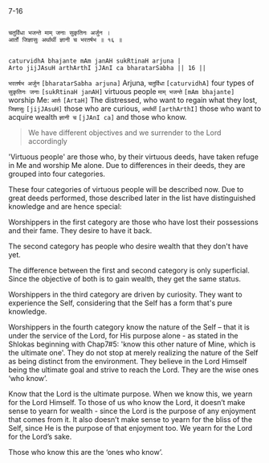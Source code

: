 ## <a name='_16'></a>
7-16


```shloka-sa

चतुर्विधा भजन्ते माम् जनाः सुकृतिनः अर्जुन ।
आर्तो जिज्ञासुः अर्थार्थी ज्ञानी च भरतर्षभ ॥ १६ ॥

```
```shloka-sa-hk

caturvidhA bhajante mAm janAH sukRtinaH arjuna |
Arto jijJAsuH arthArthI jJAnI ca bharatarSabha || 16 ||

```
`भरतर्षभ अर्जुन` `[bharatarSabha arjuna]` Arjuna, `चतुर्विधा` `[caturvidhA]` four types of `सुकृतिनः जनाः` `[sukRtinaH janAH]` virtuous people `माम् भजन्ते` `[mAm bhajante]` worship Me: `आर्तः` `[ArtaH]` The distressed, who want to regain what they lost, `जिज्ञासुः` `[jijJAsuH]` those who are curious, `अर्थार्थी` `[arthArthI]` those who want to acquire wealth `ज्ञानी च` `[jJAnI ca]` and those who know.


<a name='applnote_124'></a>
> We have different objectives and we surrender to the Lord accordingly



'Virtuous people' are those who, by their virtuous deeds, have taken refuge in Me and worship Me alone. Due to differences in their deeds, they are grouped into four categories. 

<a name='four_types_of_worshippers'></a>
These four categories of virtuous people will be described now. Due to great deeds performed, those described later in the list have distinguished knowledge and are hence special:

Worshippers in the first category are those who have lost their possessions and their fame. They desire to have it back. 

The second category has people who desire wealth that they don't have yet.

The difference between the first and second category is only superficial. Since the objective of both is to gain wealth, they get the same status.

Worshippers in the third category are driven by curiosity. They want to experience the Self, considering that the Self has a form that's pure knowledge.

Worshippers in the fourth category know the nature of the Self – that it is under the service of the Lord, for His purpose alone - as stated in the Shlokas beginning with Chap7#5: 'know this other nature of Mine, which is the ultimate one'. They do not stop at merely realizing the nature of the Self as being distinct from the environment. They believe in the Lord Himself being the ultimate goal and strive to reach the Lord. 
<a name='jnAnI'></a>
They are the wise ones ‘who know’.

Know that the Lord is the ultimate purpose. When we know this, we yearn for the Lord Himself. To those of us who know the Lord, it doesn’t make sense to yearn for wealth - since the Lord is the purpose of any enjoyment that comes from it. It also doesn’t make sense to yearn for the bliss of the Self, since He is the purpose of that enjoyment too. We yearn for the Lord for the Lord’s sake. 

Those who know this are the ‘ones who know’.



